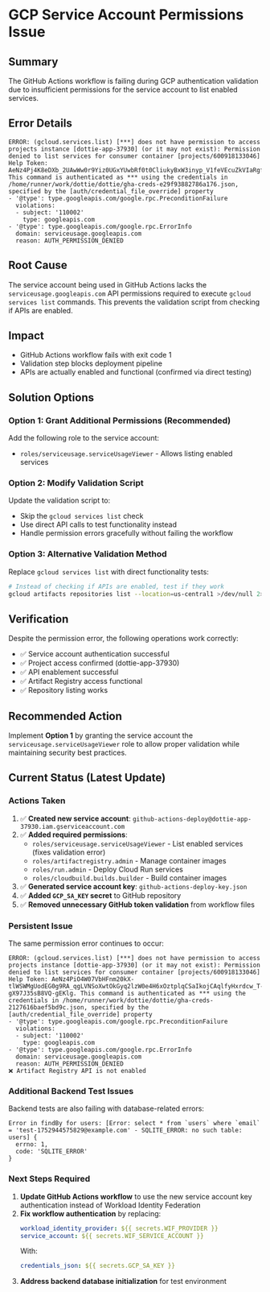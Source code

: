# GCP Service Account Permissions Issue

## Summary

The GitHub Actions workflow is failing during GCP authentication validation due to insufficient permissions for the service account to list enabled services.

## Error Details

```
ERROR: (gcloud.services.list) [***] does not have permission to access projects instance [dottie-app-37930] (or it may not exist): Permission denied to list services for consumer container [projects/600918133046]
Help Token: AeNz4Pj4K8eDXb_2UAwWw0r9Yiz0UGxYUwbRf0t0CliukyBxW3inyp_V1feVEcuZkVIaRgf7nHC6S3IaiVl9yRueY1kP6aRluNyAygdducI01Zst. This command is authenticated as *** using the credentials in /home/runner/work/dottie/dottie/gha-creds-e29f93882786a176.json, specified by the [auth/credential_file_override] property
- '@type': type.googleapis.com/google.rpc.PreconditionFailure
  violations:
  - subject: '110002'
    type: googleapis.com
- '@type': type.googleapis.com/google.rpc.ErrorInfo
  domain: serviceusage.googleapis.com
  reason: AUTH_PERMISSION_DENIED
```

## Root Cause

The service account being used in GitHub Actions lacks the `serviceusage.googleapis.com` API permissions required to execute `gcloud services list` commands. This prevents the validation script from checking if APIs are enabled.

## Impact

- GitHub Actions workflow fails with exit code 1
- Validation step blocks deployment pipeline
- APIs are actually enabled and functional (confirmed via direct testing)

## Solution Options

### Option 1: Grant Additional Permissions (Recommended)
Add the following role to the service account:
- `roles/serviceusage.serviceUsageViewer` - Allows listing enabled services

### Option 2: Modify Validation Script
Update the validation script to:
- Skip the `gcloud services list` check
- Use direct API calls to test functionality instead
- Handle permission errors gracefully without failing the workflow

### Option 3: Alternative Validation Method
Replace `gcloud services list` with direct functionality tests:
```bash
# Instead of checking if APIs are enabled, test if they work
gcloud artifacts repositories list --location=us-central1 >/dev/null 2>&1 && echo "✅ Artifact Registry accessible" || echo "❌ Artifact Registry not accessible"
```

## Verification

Despite the permission error, the following operations work correctly:
- ✅ Service account authentication successful
- ✅ Project access confirmed (dottie-app-37930)
- ✅ API enablement successful
- ✅ Artifact Registry access functional
- ✅ Repository listing works

## Recommended Action

Implement **Option 1** by granting the service account the `serviceusage.serviceUsageViewer` role to allow proper validation while maintaining security best practices.

## Current Status (Latest Update)

### Actions Taken
1. ✅ **Created new service account**: `github-actions-deploy@dottie-app-37930.iam.gserviceaccount.com`
2. ✅ **Added required permissions**:
   - `roles/serviceusage.serviceUsageViewer` - List enabled services (fixes validation error)
   - `roles/artifactregistry.admin` - Manage container images  
   - `roles/run.admin` - Deploy Cloud Run services
   - `roles/cloudbuild.builds.builder` - Build container images
3. ✅ **Generated service account key**: `github-actions-deploy-key.json`
4. ✅ **Added `GCP_SA_KEY` secret** to GitHub repository
5. ✅ **Removed unnecessary GitHub token validation** from workflow files

### Persistent Issue
The same permission error continues to occur:

```
ERROR: (gcloud.services.list) [***] does not have permission to access projects instance [dottie-app-37930] (or it may not exist): Permission denied to list services for consumer container [projects/600918133046]
Help Token: AeNz4PiO4W07VbHFnm20kX-tlWSWMgUodEG0g9RA_qgLVNSoXwtOkGyq2lzW0e4H6xOztplqCSaIkojCAqlfyHxrdcw_T-gX97J35sB8VQ-gEKlg. This command is authenticated as *** using the credentials in /home/runner/work/dottie/dottie/gha-creds-2127616baef5bd9c.json, specified by the [auth/credential_file_override] property
- '@type': type.googleapis.com/google.rpc.PreconditionFailure
  violations:
  - subject: '110002'
    type: googleapis.com
- '@type': type.googleapis.com/google.rpc.ErrorInfo
  domain: serviceusage.googleapis.com
  reason: AUTH_PERMISSION_DENIED
❌ Artifact Registry API is not enabled
```

### Additional Backend Test Issues
Backend tests are also failing with database-related errors:

```
Error in findBy for users: [Error: select * from `users` where `email` = 'test-1752944575829@example.com' - SQLITE_ERROR: no such table: users] {
  errno: 1,
  code: 'SQLITE_ERROR'
}
```

### Next Steps Required
1. **Update GitHub Actions workflow** to use the new service account key authentication instead of Workload Identity Federation
2. **Fix workflow authentication** by replacing:
   ```yaml
   workload_identity_provider: ${{ secrets.WIF_PROVIDER }}
   service_account: ${{ secrets.WIF_SERVICE_ACCOUNT }}
   ```
   With:
   ```yaml
   credentials_json: ${{ secrets.GCP_SA_KEY }}
   ```
3. **Address backend database initialization** for test environment